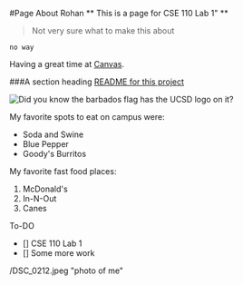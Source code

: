 #Page About Rohan
** This is a page for CSE 110 Lab 1" **
> Not very sure what to make this about

``no way``

Having a great time at [Canvas](https://canvas.ucsd.edu).

###A section heading
[README for this project](/README.md)

![Did you know the barbados flag has the UCSD logo on it?](https://cdn.freeprintableflags.com/samples/Barbados.png)

My favorite spots to eat on campus were:
- Soda and Swine
- Blue Pepper
- Goody's Burritos

My favorite fast food places:
1. McDonald's
2. In-N-Out
3. Canes

To-DO
- [] CSE 110 Lab 1
- [] Some more work




/DSC_0212.jpeg "photo of me"
